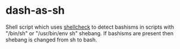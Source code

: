 # dash-as-sh
Shell script which uses [shellcheck](https://github.com/koalaman/shellcheck) to detect bashisms in scripts with "/bin/sh" or "/usr/bin/env sh" shebang. If bashisms are present then shebang is changed from sh to bash. 
